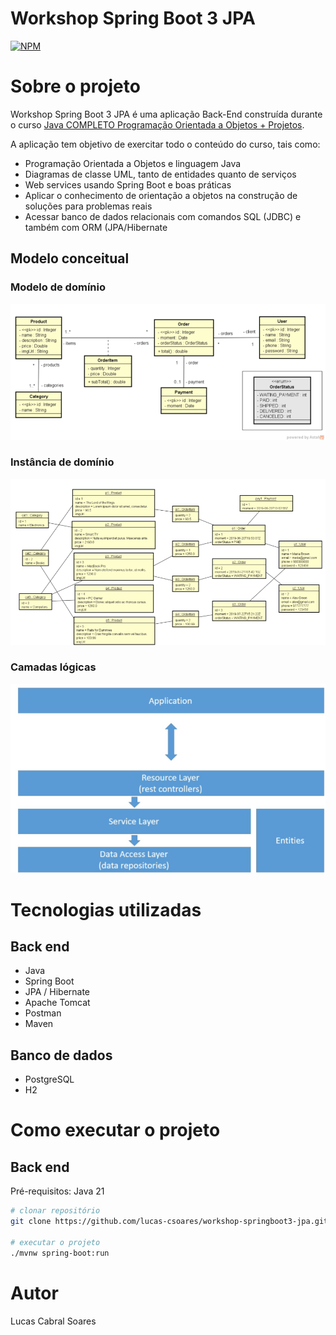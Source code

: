 # Workshop Spring Boot 3 JPA
[![NPM](https://img.shields.io/npm/l/react)](https://github.com/lucas-csoares/workshop-springboot3-jpa/blob/main/LICENSE)

# Sobre o projeto

Workshop Spring Boot 3 JPA é uma aplicação Back-End construída durante o curso [Java COMPLETO Programação Orientada a Objetos + Projetos](https://www.udemy.com/course/java-curso-completo). 

A aplicação tem objetivo de exercitar todo o conteúdo do curso, tais como:

- Programação Orientada a Objetos e linguagem Java
- Diagramas de classe UML, tanto de entidades quanto de serviços
- Web services usando Spring Boot e boas práticas
- Aplicar o conhecimento de orientação a objetos na construção de soluções para problemas reais
- Acessar banco de dados relacionais com comandos SQL (JDBC) e também com ORM (JPA/Hibernate


## Modelo conceitual

### Modelo de domínio

![Modelo de domíniol](https://github.com/lucas-csoares/workshop-springboot3-jpa/blob/main/assets/modelo-dominio.png)

### Instância de domínio

![Instância de domínio](https://github.com/lucas-csoares/workshop-springboot3-jpa/blob/main/assets/dominio-instancia.png)

### Camadas lógicas

![Camadas lógicas](https://github.com/lucas-csoares/workshop-springboot3-jpa/blob/main/assets/camadas-logicas.png)


# Tecnologias utilizadas

## Back end
- Java
- Spring Boot
- JPA / Hibernate
- Apache Tomcat
- Postman  
- Maven

## Banco de dados
- PostgreSQL
- H2

# Como executar o projeto

## Back end
Pré-requisitos: Java 21

```bash
# clonar repositório
git clone https://github.com/lucas-csoares/workshop-springboot3-jpa.git

# executar o projeto
./mvnw spring-boot:run
```
# Autor

Lucas Cabral Soares

